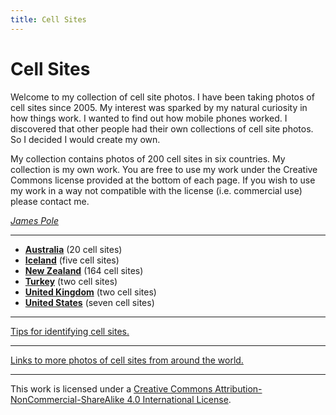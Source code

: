```yaml
---
title: Cell Sites
---
```


# Cell Sites

Welcome to my collection of cell site photos. I have been taking photos of cell sites since 2005. My interest was
sparked by my natural curiosity in how things work. I wanted to find out how mobile phones worked. I discovered that
other people had their own collections of cell site photos. So I decided I would create my own.

My collection contains photos of 200 cell sites in six countries. My collection is my own work. You are free to use my
work under the Creative Commons license provided at the bottom of each page. If you wish to use my work in a way not
compatible with the license (i.e. commercial use) please contact me.

*[James Pole](mailto:james@pole.net.nz)*

---

* **[Australia](au)** (20 cell sites)
* **[Iceland](is)** (five cell sites)
* **[New Zealand](nz)** (164 cell sites)
* **[Turkey](tr)** (two cell sites)
* **[United Kingdom](gb)** (two cell sites)
* **[United States](us)** (seven cell sites)

---

[Tips for identifying cell sites.](ident)

---

[Links to more photos of cell sites from around the world.](links)

---

This work is licensed under a [Creative Commons Attribution-NonCommercial-ShareAlike 4.0 International License](http://creativecommons.org/licenses/by-nc-sa/4.0/).
